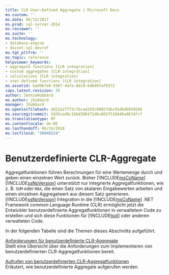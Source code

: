 ```yaml
---
title: CLR User-Defined Aggregate | Microsoft Docs
ms.custom: ''
ms.date: 06/13/2017
ms.prod: sql-server-2014
ms.reviewer: ''
ms.suite: ''
ms.technology:
- database-engine
- docset-sql-devref
ms.tgt_pltfrm: ''
ms.topic: reference
helpviewer_keywords:
- aggregate functions [CLR integration]
- custom aggregates [CLR integration]
- calculations [CLR integration]
- user-defined functions [CLR integration]
ms.assetid: bad9b7e8-5967-4afa-8dc8-6d840faf9372
caps.latest.revision: 35
author: JennieHubbard
ms.author: jhubbard
manager: jhubbard
ms.openlocfilehash: dd22a27772c7bcad2d3c98027dbc91d6d6859509
ms.sourcegitcommit: 5dd5cad0c1bbd308471d6c885f516948ad67dfcf
ms.translationtype: MT
ms.contentlocale: de-DE
ms.lasthandoff: 06/19/2018
ms.locfileid: "36049224"
---
```

# <a name="clr-user-defined-aggregates"></a>Benutzerdefinierte CLR-Aggregate
  Aggregatfunktionen führen Berechnungen für eine Wertemenge durch und geben einen einzelnen Wert zurück. Bisher [!INCLUDE[msCoName](../../includes/msconame-md.md)] [!INCLUDE[ssNoVersion](../../includes/ssnoversion-md.md)] unterstützt nur integrierte Aggregatfunktionen, wie z. B. `SUM` oder `MAX`, die einen Satz von skalaren Eingabewerten arbeiten und einen einzelnen Aggregatwert aus diesem Satz generieren. [!INCLUDE[ssNoVersion](../../includes/ssnoversion-md.md)] Integration in die [!INCLUDE[msCoName](../../includes/msconame-md.md)] .NET Framework common Language Runtime (CLR) ermöglicht jetzt die Entwickler benutzerdefinierte Aggregatfunktionen in verwaltetem Code zu erstellen und sich diese Funktionen für [!INCLUDE[tsql](../../includes/tsql-md.md)] oder anderen verwalteten Code.  
  
 In der folgenden Tabelle sind die Themen dieses Abschnitts aufgeführt.  
  
 [Anforderungen für benutzerdefinierte CLR-Aggregate](clr-user-defined-aggregates-requirements.md)  
 Stellt eine Übersicht über die Anforderungen zum Implementieren von benutzerdefinierten CLR-Aggregatfunktionen bereit.  
  
 [Aufrufen von benutzerdefinierten CLR-Aggregatfunktionen](clr-user-defined-aggregate-invoking-functions.md)  
 Erläutert, wie benutzerdefinierte Aggregate aufgerufen werden.  
  
  